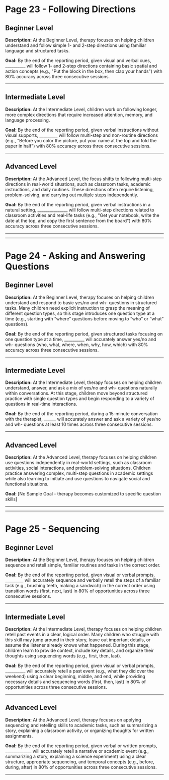 # Page 23 - Following Directions

## Beginner Level

**Description:** At the Beginner Level, therapy focuses on helping children understand and follow simple 1- and 2-step directions using familiar language and structured tasks.

**Goal:** By the end of the reporting period, given visual and verbal cues, \_\_\_\_\_\_\_\_\_\_ will follow 1- and 2-step directions containing basic spatial and action concepts (e.g., "Put the block in the box, then clap your hands") with 80% accuracy across three consecutive sessions.

---

## Intermediate Level

**Description:** At the Intermediate Level, children work on following longer, more complex directions that require increased attention, memory, and language processing.

**Goal:** By the end of the reporting period, given verbal instructions without visual supports, \_\_\_\_\_\_\_\_\_ will follow multi-step and non-routine directions (e.g., "Before you color the picture, put your name at the top and fold the paper in half") with 80% accuracy across three consecutive sessions.

---

## Advanced Level

**Description:** At the Advanced Level, the focus shifts to following multi-step directions in real-world situations, such as classroom tasks, academic instructions, and daily routines. These directions often require listening, problem-solving, and carrying out multiple steps independently.

**Goal:** By the end of the reporting period, given verbal instructions in a natural setting, \_\_\_\_\_\_\_\_\_\_\_\_\_\_\_ will follow multi-step directions related to classroom activities and real-life tasks (e.g., "Get your notebook, write the date at the top, and copy the first sentence from the board") with 80% accuracy across three consecutive sessions.

---


---

# Page 24 - Asking and Answering Questions

## Beginner Level

**Description:** At the Beginner Level, therapy focuses on helping children understand and respond to basic yes/no and wh- questions in structured tasks. Many children need explicit instruction to grasp the meaning of different question types, so this stage introduces one question type at a time (e.g., starting with “where” questions before moving to “who” or “what” questions).

**Goal:** By the end of the reporting period, given structured tasks focusing on one question type at a time, \_\_\_\_\_\_\_\_\_\_ will accurately answer yes/no and wh- questions (who, what, where, when, why, how, which) with 80% accuracy across three consecutive sessions.

---

## Intermediate Level

**Description:** At the Intermediate Level, therapy focuses on helping children understand, answer, and ask a mix of yes/no and wh- questions naturally within conversations. At this stage, children move beyond structured practice with single question types and begin responding to a variety of questions in real-time interactions.

**Goal:** By the end of the reporting period, during a 15-minute conversation with the therapist, \_\_\_\_\_\_ will accurately answer and ask a variety of yes/no and wh- questions at least 10 times across three consecutive sessions.

---

## Advanced Level

**Description:** At the Advanced Level, therapy focuses on helping children use questions independently in real-world settings, such as classroom activities, social interactions, and problem-solving situations. Children practice answering complex, multi-step questions in academic settings while also learning to initiate and use questions to navigate social and functional situations.

**Goal:** [No Sample Goal - therapy becomes customized to specific question skills]

---


---

# Page 25 - Sequencing

## Beginner Level

**Description:** At the Beginner Level, therapy focuses on helping children sequence and retell simple, familiar routines and tasks in the correct order.

**Goal:** By the end of the reporting period, given visual or verbal prompts, \_\_\_\_\_\_\_\_\_ will accurately sequence and verbally retell the steps of a familiar task (e.g., brushing teeth, making a sandwich) in the correct order using transition words (first, next, last) in 80% of opportunities across three consecutive sessions.

---

## Intermediate Level

**Description:** At the Intermediate Level, therapy focuses on helping children retell past events in a clear, logical order. Many children who struggle with this skill may jump around in their story, leave out important details, or assume the listener already knows what happened. During this stage, children learn to provide context, include key details, and organize their thoughts using sequencing words (e.g., first, then, last).

**Goal:** By the end of the reporting period, given visual or verbal prompts, \_\_\_\_\_\_\_\_\_\_ will accurately retell a past event (e.g., what they did over the weekend) using a clear beginning, middle, and end, while providing necessary details and sequencing words (first, then, last) in 80% of opportunities across three consecutive sessions.

---

## Advanced Level

**Description:** At the Advanced Level, therapy focuses on applying sequencing and retelling skills to academic tasks, such as summarizing a story, explaining a classroom activity, or organizing thoughts for written assignments.

**Goal:** By the end of the reporting period, given verbal or written prompts, \_\_\_\_\_\_\_\_\_\_\_\_\_ will accurately retell a narrative or academic event (e.g., summarizing a story, explaining a science experiment) using a clear structure, appropriate sequencing, and temporal concepts (e.g., before, during, after) in 80% of opportunities across three consecutive sessions.

---
